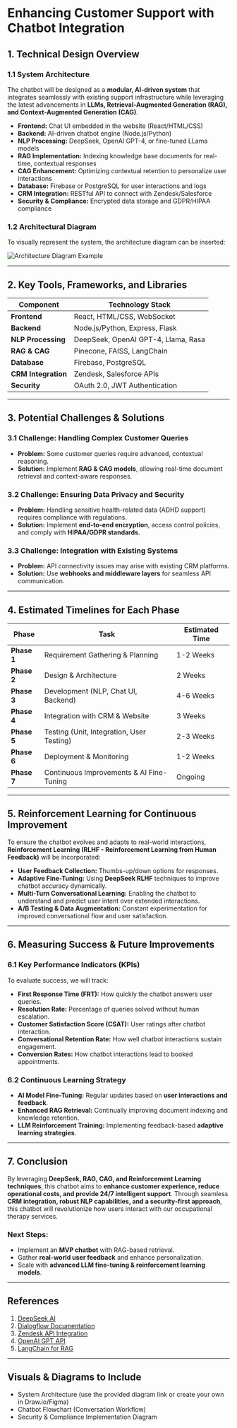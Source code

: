 # **Enhancing Customer Support with Chatbot Integration**

## **1. Technical Design Overview**

### **1.1 System Architecture**
The chatbot will be designed as a **modular, AI-driven system** that integrates seamlessly with existing support infrastructure while leveraging the latest advancements in **LLMs, Retrieval-Augmented Generation (RAG), and Context-Augmented Generation (CAG)**.

- **Frontend:** Chat UI embedded in the website (React/HTML/CSS)
- **Backend:** AI-driven chatbot engine (Node.js/Python)
- **NLP Processing:** DeepSeek, OpenAI GPT-4, or fine-tuned LLama models
- **RAG Implementation:** Indexing knowledge base documents for real-time, contextual responses
- **CAG Enhancement:** Optimizing contextual retention to personalize user interactions
- **Database:** Firebase or PostgreSQL for user interactions and logs
- **CRM Integration:** RESTful API to connect with Zendesk/Salesforce
- **Security & Compliance:** Encrypted data storage and GDPR/HIPAA compliance

### **1.2 Architectural Diagram**
To visually represent the system, the architecture diagram can be inserted:

![Architecture Diagram Example](https://upload.wikimedia.org/wikipedia/commons/3/3a/Basic_Web_Application_Architecture.png)

---

## **2. Key Tools, Frameworks, and Libraries**

| Component | Technology Stack |
|-----------|------------------|
| **Frontend** | React, HTML/CSS, WebSocket |
| **Backend** | Node.js/Python, Express, Flask |
| **NLP Processing** | DeepSeek, OpenAI GPT-4, Llama, Rasa |
| **RAG & CAG** | Pinecone, FAISS, LangChain |
| **Database** | Firebase, PostgreSQL |
| **CRM Integration** | Zendesk, Salesforce APIs |
| **Security** | OAuth 2.0, JWT Authentication |

---

## **3. Potential Challenges & Solutions**

### **3.1 Challenge: Handling Complex Customer Queries**
- **Problem:** Some customer queries require advanced, contextual reasoning.
- **Solution:** Implement **RAG & CAG models**, allowing real-time document retrieval and context-aware responses.

### **3.2 Challenge: Ensuring Data Privacy and Security**
- **Problem:** Handling sensitive health-related data (ADHD support) requires compliance with regulations.
- **Solution:** Implement **end-to-end encryption**, access control policies, and comply with **HIPAA/GDPR standards**.

### **3.3 Challenge: Integration with Existing Systems**
- **Problem:** API connectivity issues may arise with existing CRM platforms.
- **Solution:** Use **webhooks and middleware layers** for seamless API communication.

---

## **4. Estimated Timelines for Each Phase**

| Phase | Task | Estimated Time |
|-------|------|---------------|
| **Phase 1** | Requirement Gathering & Planning | 1-2 Weeks |
| **Phase 2** | Design & Architecture | 2 Weeks |
| **Phase 3** | Development (NLP, Chat UI, Backend) | 4-6 Weeks |
| **Phase 4** | Integration with CRM & Website | 3 Weeks |
| **Phase 5** | Testing (Unit, Integration, User Testing) | 2-3 Weeks |
| **Phase 6** | Deployment & Monitoring | 1-2 Weeks |
| **Phase 7** | Continuous Improvements & AI Fine-Tuning | Ongoing |

---

## **5. Reinforcement Learning for Continuous Improvement**

To ensure the chatbot evolves and adapts to real-world interactions, **Reinforcement Learning (RLHF - Reinforcement Learning from Human Feedback)** will be incorporated:
- **User Feedback Collection:** Thumbs-up/down options for responses.
- **Adaptive Fine-Tuning:** Using **DeepSeek RLHF** techniques to improve chatbot accuracy dynamically.
- **Multi-Turn Conversational Learning:** Enabling the chatbot to understand and predict user intent over extended interactions.
- **A/B Testing & Data Augmentation:** Constant experimentation for improved conversational flow and user satisfaction.

---

## **6. Measuring Success & Future Improvements**

### **6.1 Key Performance Indicators (KPIs)**
To evaluate success, we will track:
- **First Response Time (FRT):** How quickly the chatbot answers user queries.
- **Resolution Rate:** Percentage of queries solved without human escalation.
- **Customer Satisfaction Score (CSAT):** User ratings after chatbot interaction.
- **Conversational Retention Rate:** How well chatbot interactions sustain engagement.
- **Conversion Rates:** How chatbot interactions lead to booked appointments.

### **6.2 Continuous Learning Strategy**
- **AI Model Fine-Tuning:** Regular updates based on **user interactions and feedback**.
- **Enhanced RAG Retrieval:** Continually improving document indexing and knowledge retention.
- **LLM Reinforcement Training:** Implementing feedback-based **adaptive learning strategies**.

---

## **7. Conclusion**
By leveraging **DeepSeek, RAG, CAG, and Reinforcement Learning techniques**, this chatbot aims to **enhance customer experience, reduce operational costs, and provide 24/7 intelligent support**. Through seamless **CRM integration, robust NLP capabilities, and a security-first approach**, this chatbot will revolutionize how users interact with our occupational therapy services.

### **Next Steps:**
- Implement an **MVP chatbot** with RAG-based retrieval.
- Gather **real-world user feedback** and enhance personalization.
- Scale with **advanced LLM fine-tuning & reinforcement learning models**.

---

## **References**
1. [DeepSeek AI](https://deepseek.com/)
2. [Dialogflow Documentation](https://cloud.google.com/dialogflow/docs)
3. [Zendesk API Integration](https://developer.zendesk.com)
4. [OpenAI GPT API](https://platform.openai.com/docs)
5. [LangChain for RAG](https://python.langchain.com/)

---

## **Visuals & Diagrams to Include**
- System Architecture (use the provided diagram link or create your own in Draw.io/Figma)
- Chatbot Flowchart (Conversation Workflow)
- Security & Compliance Implementation Diagram

